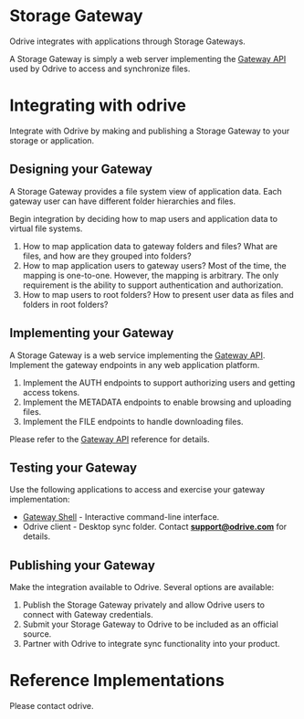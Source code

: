 # Storage Gateway
Odrive integrates with applications through Storage Gateways.

A Storage Gateway is simply a web server implementing the [Gateway API](https://github.com/odrive/gateway-api/blob/main/gateway-api.md) used by Odrive to access and synchronize files.

# Integrating with odrive
Integrate with Odrive by making and publishing a Storage Gateway to your storage or application.

## Designing your Gateway
A Storage Gateway provides a file system view of application data. Each gateway user can have different folder hierarchies and files.

Begin integration by deciding how to map users and application data to virtual file systems. 

1. How to map application data to gateway folders and files? What are files, and how are they grouped into folders?
2. How to map application users to gateway users? Most of the time, the mapping is one-to-one. However, the mapping is arbitrary. The only requirement is the ability to support authentication and authorization.
3. How to map users to root folders?  How to present user data as files and folders in root folders? 

## Implementing your Gateway
A Storage Gateway is a web service implementing the [Gateway API](https://github.com/odrive/gateway-api/blob/main/gateway-api.md). Implement the gateway endpoints in any web application platform.

1. Implement the AUTH endpoints to support authorizing users and getting access tokens.
2. Implement the METADATA endpoints to enable browsing and uploading files. 
3. Implement the FILE endpoints to handle downloading files.

Please refer to the [Gateway API](https://github.com/odrive/gateway-api/blob/main/gateway-api.md) reference for details.

## Testing your Gateway
Use the following applications to access and exercise your gateway implementation:
- [Gateway Shell](https://github.com/odrive/gateway-api/blob/main/gateway-shell.md) - Interactive command-line interface.
- Odrive client - Desktop sync folder. Contact **support@odrive.com** for details.

## Publishing your Gateway
Make the integration available to Odrive. Several options are available:

1. Publish the Storage Gateway privately and allow Odrive users to connect with Gateway credentials.
2. Submit your Storage Gateway to Odrive to be included as an official source.
3. Partner with Odrive to integrate sync functionality into your product.

# Reference Implementations

Please contact odrive.





